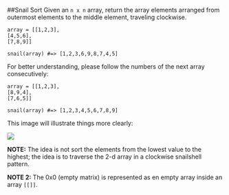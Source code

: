 ##Snail Sort
Given an `n x n` array, return the array elements arranged from outermost elements to the middle element, traveling clockwise.

    array = [[1,2,3],
    [4,5,6],
    [7,8,9]]
    
    snail(array) #=> [1,2,3,6,9,8,7,4,5]

For better understanding, please follow the numbers of the next array consecutively:

    array = [[1,2,3],
    [8,9,4],
    [7,6,5]]
    
    snail(array) #=> [1,2,3,4,5,6,7,8,9]
This image will illustrate things more clearly:

![](http://www.haan.lu/files/2513/8347/2456/snail.png)

**NOTE:** The idea is not sort the elements from the lowest value to the highest; the idea is to traverse the 2-d array in a
clockwise snailshell pattern.

**NOTE 2:** The 0x0 (empty matrix) is represented as en empty array inside an array `[[]]`.